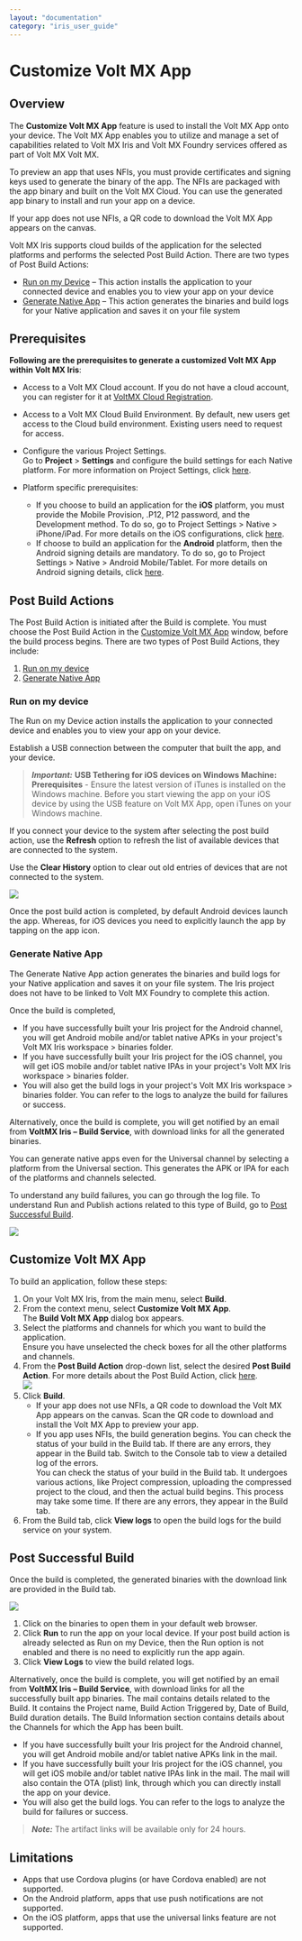 ```yaml
---
layout: "documentation"
category: "iris_user_guide"
---
```

                         


Customize Volt MX App
=====================

Overview
--------

The **Customize Volt MX App** feature is used to install the Volt MX App onto your device. The Volt MX App enables you to utilize and manage a set of capabilities related to Volt MX Iris and Volt MX Foundry services offered as part of Volt MX Volt MX.

To preview an app that uses NFIs, you must provide certificates and signing keys used to generate the binary of the app. The NFIs are packaged with the app binary and built on the Volt MX Cloud. You can use the generated app binary to install and run your app on a device.

If your app does not use NFIs, a QR code to download the Volt MX App appears on the canvas.

Volt MX  Iris supports cloud builds of the application for the selected platforms and performs the selected Post Build Action. There are two types of Post Build Actions:

*   [Run on my Device](#run-on-my-device) – This action installs the application to your connected device and enables you to view your app on your device
*   [Generate Native App](#generate-native-app) – This action generates the binaries and build logs for your Native application and saves it on your file system

Prerequisites
-------------

**Following are the prerequisites to generate a customized Volt MX App within Volt MX Iris**:

*   Access to a Volt MX Cloud account. If you do not have a cloud account, you can register for it at [VoltMX Cloud Registration](https://manage.hclvoltmx.com/registration).
*   Access to a Volt MX Cloud Build Environment. By default, new users get access to the Cloud build environment. Existing users need to request for access.

*   Configure the various Project Settings.  
    Go to **Project** > **Settings** and configure the build settings for each Native platform. For more information on Project Settings, click [here](Project_Properties_In_Iris_Starter.html#project-settings-in).
*   Platform specific prerequisites:
    *   If you choose to build an application for the **iOS** platform, you must provide the Mobile Provision, .P12, P12 password, and the Development method. To do so, go to Project Settings > Native > iPhone/iPad. For more details on the iOS configurations, click [here](https://support.hcltechsw.com/csm?id=kb_article&sysparm_article=KB0083760).
    *   If choose to build an application for the **Android** platform, then the Android signing details are mandatory. To do so, go to Project Settings > Native > Android Mobile/Tablet. For more details on Android signing details, click [here](https://support.hcltechsw.com/csm?id=kb_article&sysparm_article=KB0083782).

Post Build Actions
------------------

The Post Build Action is initiated after the Build is complete. You must choose the Post Build Action in the [Customize Volt MX App](#customize-volt-mx-app) window, before the build process begins. There are two types of Post Build Actions, they include:

1.  [Run on my device](#run-on-my-device)
2.  [Generate Native App](#generate-native-app)

### Run on my device

The Run on my Device action installs the application to your connected device and enables you to view your app on your device.

Establish a USB connection between the computer that built the app, and your device.

> **_Important:_** **USB Tethering for iOS devices on Windows Machine:**  
**Prerequisites** - Ensure the latest version of iTunes is installed on the Windows machine. Before you start viewing the app on your iOS device by using the USB feature on Volt MX App, open iTunes on your Windows machine.

If you connect your device to the system after selecting the post build action, use the **Refresh** option to refresh the list of available devices that are connected to the system.

Use the **Clear History** option to clear out old entries of devices that are not connected to the system.

![](Resources/Images/Package_Run_363x423.png)

Once the post build action is completed, by default Android devices launch the app. Whereas, for iOS devices you need to explicitly launch the app by tapping on the app icon.

### Generate Native App

The Generate Native App action generates the binaries and build logs for your Native application and saves it on your file system. The Iris project does not have to be linked to Volt MX Foundry to complete this action.

Once the build is completed,

*   If you have successfully built your Iris project for the Android channel, you will get Android mobile and/or tablet native APKs in your project's Volt MX Iris workspace > binaries folder.
*   If you have successfully built your Iris project for the iOS channel, you will get iOS mobile and/or tablet native IPAs in your project's Volt MX Iris workspace > binaries folder.
*   You will also get the build logs in your project's Volt MX Iris workspace > binaries folder. You can refer to the logs to analyze the build for failures or success.

Alternatively, once the build is complete, you will get notified by an email from **VoltMX Iris – Build Service**, with download links for all the generated binaries.

You can generate native apps even for the Universal channel by selecting a platform from the Universal section. This generates the APK or IPA for each of the platforms and channels selected.

To understand any build failures, you can go through the log file. To understand Run and Publish actions related to this type of Build, go to [Post Successful Build](#post-successful-build).

![](Resources/Images/BuildAppViewer_340x387.png)

Customize Volt MX App
---------------------

To build an application, follow these steps:

1.  On your Volt MX Iris, from the main menu, select **Build**.
2.  From the context menu, select **Customize Volt MX App**.  
    The **Build Volt MX App** dialog box appears.
3.  Select the platforms and channels for which you want to build the application.  
    Ensure you have unselected the check boxes for all the other platforms and channels.
4.  From the **Post Build Action** drop-down list, select the desired **Post Build Action**. For more details about the Post Build Action, click [here](#post-build-actions).  
    ![](Resources/Images/Build_AppViewer_350x401.png)
5.  Click **Build**.
    *   If your app does not use NFIs, a QR code to download the Volt MX App appears on the canvas. Scan the QR code to download and install the Volt MX App to preview your app.
    *   If you app uses NFIs, the build generation begins. You can check the status of your build in the Build tab. If there are any errors, they appear in the Build tab. Switch to the Console tab to view a detailed log of the errors.  
        You can check the status of your build in the Build tab. It undergoes various actions, like Project compression, uploading the compressed project to the cloud, and then the actual build begins. This process may take some time. If there are any errors, they appear in the Build tab.
6.  From the Build tab, click **View logs** to open the build logs for the build service on your system.

Post Successful Build
---------------------

Once the build is completed, the generated binaries with the download link are provided in the Build tab.

![](Resources/Images/Package_BuildSuccess_573x130.png)

1.  Click on the binaries to open them in your default web browser.
2.  Click **Run** to run the app on your local device. If your post build action is already selected as Run on my Device, then the Run option is not enabled and there is no need to explicitly run the app again.
3.  Click **View Logs** to view the build related logs.

Alternatively, once the build is complete, you will get notified by an email from **VoltMX Iris – Build Service**, with download links for all the successfully built app binaries. The mail contains details related to the Build. It contains the Project name, Build Action Triggered by, Date of Build, Build duration details. The Build Information section contains details about the Channels for which the App has been built.

*   If you have successfully built your Iris project for the Android channel, you will get Android mobile and/or tablet native APKs link in the mail.
*   If you have successfully built your Iris project for the iOS channel, you will get iOS mobile and/or tablet native IPAs link in the mail. The mail will also contain the OTA (plist) link, through which you can directly install the app on your device.
*   You will also get the build logs. You can refer to the logs to analyze the build for failures or success.

> **_Note:_** The artifact links will be available only for 24 hours.

Limitations
-----------

*   Apps that use Cordova plugins (or have Cordova enabled) are not supported.
*   On the Android platform, apps that use push notifications are not supported.
*   On the iOS platform, apps that use the universal links feature are not supported.
